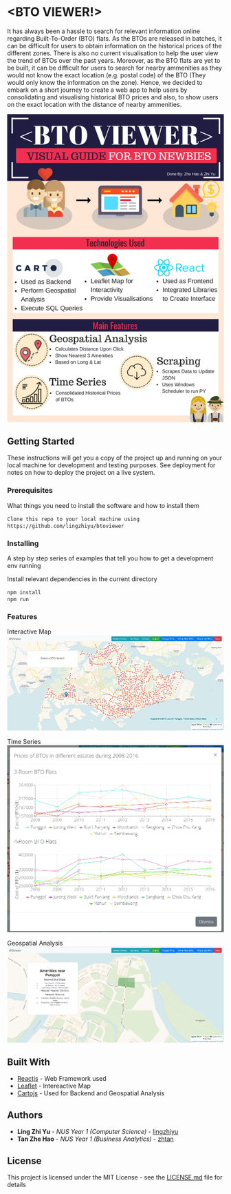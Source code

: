 # <BTO VIEWER!>

It has always been a hassle to search for relevant information online regarding Built-To-Order (BTO) flats. As the BTOs are released in batches, it can be difficult for users to obtain information on the historical prices of the different zones. There is also no current visualisation to help the user view the trend of BTOs over the past years. Moreover, as the BTO flats are yet to be built, it can be difficult for users to search for nearby ammenities as they would not know the exact location (e.g. postal code) of the BTO (They would only know the information on the zone). Hence, we decided to embark on a short journey to create a web app to help users by consolidating and visualising historical BTO prices and also, to show users on the exact location with the distance of nearby ammenities.


<img src="/_BTO VIEWER_.png" alt="poster"/>

## Getting Started

These instructions will get you a copy of the project up and running on your local machine for development and testing purposes. See deployment for notes on how to deploy the project on a live system.

### Prerequisites

What things you need to install the software and how to install them

```
Clone this repo to your local machine using https://github.com/lingzhiyu/btoviewer
```

### Installing

A step by step series of examples that tell you how to get a development env running

Install relevant dependencies in the current directory
```
npm install
npm run
```

### Features

Interactive Map
<img src="/BTO Homepage.jpg" alt="homepage"/>

Time Series
<img src="/Time Series.PNG" alt="time series"/>

Geospatial Analysis
<img src="/Geospatial Analysis.jpg" alt="geospatial"/>

## Built With

* [Reactjs](https://reactjs.org/) - Web Framework used
* [Leaflet](https://leafletjs.com/) - Intereactive Map
* [Cartojs](https://carto.com/developers/carto-js/v3/) - Used for Backend and Geospatial Analysis

## Authors

* **Ling Zhi Yu** - *NUS Year 1 (Computer Science)* - [lingzhiyu](https://github.com/lingzhiyu)
* **Tan Zhe Hao** - *NUS Year 1 (Business Analytics)* - [zhtan](https://github.com/zh-tan)

## License

This project is licensed under the MIT License - see the [LICENSE.md](LICENSE.md) file for details


